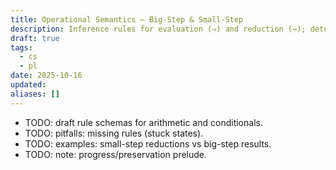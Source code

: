 ```yaml
---
title: Operational Semantics — Big-Step & Small-Step
description: Inference rules for evaluation (⇒) and reduction (→); determinism and progress.
draft: true
tags:
  - cs
  - pl
date: 2025-10-16
updated:
aliases: []
---
```

- TODO: draft rule schemas for arithmetic and conditionals.
- TODO: pitfalls: missing rules (stuck states).
- TODO: examples: small-step reductions vs big-step results.
- TODO: note: progress/preservation prelude.

